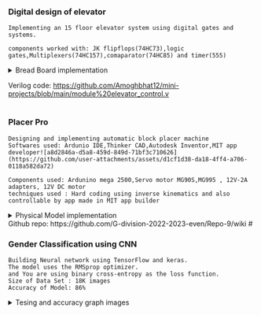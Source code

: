 ### Digital design of elevator
```
Implementing an 15 floor elevator system using digital gates and systems.

components worked with: JK flipflops(74HC73),logic gates,Multiplexers(74HC157),comaparator(74HC85) and timer(555)
```
<details >
<summary>Bread Board implementation</summary>
<img src="https://github.com/user-attachments/assets/049c8822-36be-4b0e-a37f-4d7c7b9f765a" width="650">
</details>

Verilog code:
https://github.com/Amoghbhat12/mini-projects/blob/main/module%20elevator_control.v
#
### Placer Pro
```
Designing and implementing automatic block placer machine
Softwares used: Ardunio IDE,Thinker CAD,Autodesk Inventor,MIT app developer![a8d2846a-d5a8-459d-849d-71bf3c710626](https://github.com/user-attachments/assets/d1cf1d38-da18-4ff4-a706-0118a582da72)

Components used: Ardunino mega 2500,Servo motor MG90S,MG995 , 12V-2A adapters, 12V DC motor
techniques used : Hard coding using inverse kinematics and also controllable by app made in MIT app builder

```
<details >
  <summary>Physical Model implementation</summary>

<img src="https://github.com/user-attachments/assets/520688e4-d273-4ef4-abb8-c3f728ba0733" width="450">
<img src="https://github.com/user-attachments/assets/078d9022-3a52-4342-af32-3aae9d61c340" width="450">
<img src="https://github.com/user-attachments/assets/f2cf060f-7d53-45a7-93a8-55e858f298cd" width="450">
</details>
Github repo:
https://github.com/G-division-2022-2023-even/Repo-9/wiki
#

### Gender Classification using CNN 
```
Building Neural network using TensorFlow and keras.
The model uses the RMSprop optimizer.
and You are using binary cross-entropy as the loss function.
Size of Data Set : 18K images
Accuracy of Model: 86%
```
<details>
<summary>Tesing and accuracy graph images</summary>

<img src="https://github.com/user-attachments/assets/bddec9ba-634f-49a0-945f-30bc09e96893" width="700">
<img src="https://github.com/user-attachments/assets/e818f593-ad36-436f-ba66-2248c489349f" width="400">
<img src="https://github.com/user-attachments/assets/7876a9b8-0967-42da-aacc-2dd7b37e7a9f" width="400">
</details>

